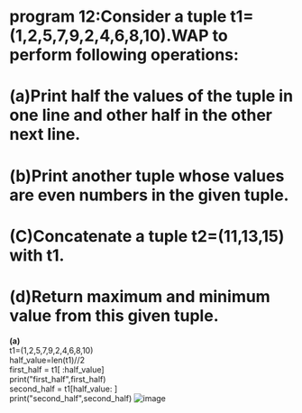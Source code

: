 # program 12:Consider a tuple t1=(1,2,5,7,9,2,4,6,8,10).WAP to perform following operations:
# (a)Print half the values of the tuple in one line and other half in the other next line.
# (b)Print another tuple whose values are even numbers in the given tuple.
# (C)Concatenate a tuple t2=(11,13,15) with t1.
# (d)Return maximum and minimum value from this given tuple.

**(a)**
<br>
t1=(1,2,5,7,9,2,4,6,8,10)
<br>
half_value=len(t1)//2
<br>
first_half = t1[ :half_value]
<br>
print("first_half",first_half)
<br>
second_half = t1[half_value: ]
<br>
print("second_half",second_half)
![image](https://github.com/user-attachments/assets/95c458fc-224b-4afb-bcd6-f76b442467ff)

